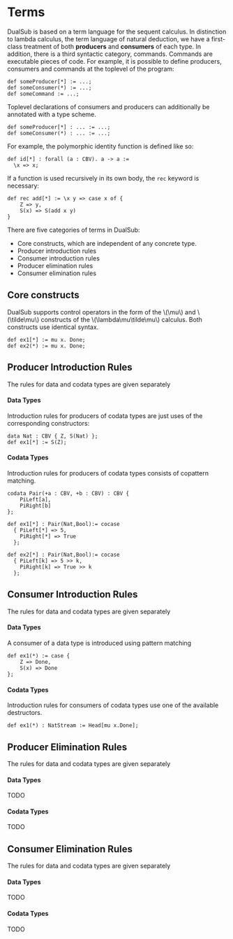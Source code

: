 # Terms

DualSub is based on a term language for the sequent calculus.
In distinction to lambda calculus, the term language of natural deduction, we have a first-class treatment of both
**producers** and **consumers** of each type.
In addition, there is a third syntactic category, commands.
Commands are executable pieces of code.
For example, it is possible to define producers, consumers and commands at the toplevel of the program:

```
def someProducer[*] := ...;
def someConsumer(*) := ...;
def someCommand := ...;
```

Toplevel declarations of consumers and producers can additionally be annotated with a type scheme.

```
def someProducer[*] : ... := ...;
def someConsumer(*) : ... := ...;
```

For example, the polymorphic identity function is defined like so:

```
def id[*] : forall (a : CBV). a -> a :=
  \x => x;
```

If a function is used recursively in its own body, the `rec` keyword is necessary:

```
def rec add[*] := \x y => case x of {
    Z => y,
    S(x) => S(add x y)
}
```

There are five categories of terms in DualSub:

- Core constructs, which are independent of any concrete type.
- Producer introduction rules
- Consumer introduction rules
- Producer elimination rules
- Consumer elimination rules

## Core constructs

DualSub supports control operators in the form of the \\(\mu\\) and \\(\tilde\mu\\) constructs of the \\(\lambda\mu\tilde\mu\\) calculus.
Both constructs use identical syntax.

```
def ex1[*] := mu x. Done;
def ex2(*) := mu x. Done;
```

## Producer Introduction Rules

The rules for data and codata types are given separately

#### Data Types

Introduction rules for producers of codata types are just uses of the corresponding constructors:

```
data Nat : CBV { Z, S(Nat) };
def ex1[*] := S(Z);
```

#### Codata Types

Introduction rules for producers of codata types consists of copattern matching.

```
codata Pair(+a : CBV, +b : CBV) : CBV {
    PiLeft[a],
    PiRight[b]
};

def ex1[*] : Pair(Nat,Bool):= cocase
  { PiLeft[*] => 5,
    PiRight[*] => True
  };

def ex2[*] : Pair(Nat,Bool):= cocase
  { PiLeft[k] => 5 >> k,
    PiRight[k] => True >> k
  };
```

## Consumer Introduction Rules

The rules for data and codata types are given separately

#### Data Types

A consumer of a data type is introduced using pattern matching

```
def ex1(*) := case {
    Z => Done,
    S(x) => Done
};
```

#### Codata Types
Introduction rules for consumers of codata types use one of the available destructors.

```
def ex1(*) : NatStream := Head[mu x.Done];
```


## Producer Elimination Rules

The rules for data and codata types are given separately

#### Data Types

TODO

#### Codata Types

TODO


## Consumer Elimination Rules

The rules for data and codata types are given separately

#### Data Types

TODO

#### Codata Types

TODO

